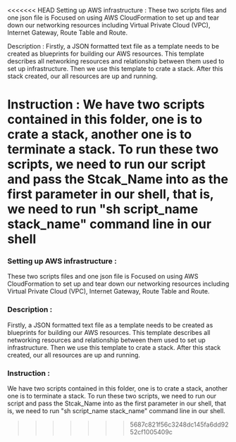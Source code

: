 <<<<<<< HEAD
Setting up AWS infrastructure :
These two scripts files and one json file is Focused on using AWS CloudFormation to set up and tear down our networking resources including Virtual Private Cloud (VPC), Internet Gateway, Route Table and Route.

Description :
Firstly, a JSON formatted text file as a template needs to be created as blueprints for building our AWS resources. This template describes all networking resources and relationship between them used to set up infrastructure. Then we use this template to crate a stack. After this stack created, our all resources are up and running.

Instruction :
We have two scripts contained in this folder, one is to crate a stack, another one is to terminate a stack. To run these two scripts, we need to run our script and pass the Stcak_Name into as the first parameter in our shell, that is, we need to run "sh script_name stack_name" command line in our shell
=======

### Setting up AWS infrastructure :
These two scripts files and one json file is Focused on using AWS CloudFormation to set up and tear down our networking resources including Virtual Private Cloud (VPC), Internet Gateway, Route Table and Route.
### Description :
Firstly, a JSON formatted text file as a template needs to be created as blueprints for building our AWS resources. This template describes all networking resources and relationship between them used to set up infrastructure. Then we use this template to crate a stack. After this stack created, our all resources are up and running.
### Instruction :
We have two scripts contained in this folder, one is to crate a stack, another one is to terminate a stack. To run these two scripts, we need to run our script and pass the Stcak_Name into as the first parameter in our shell, that is, we need to run "sh script_name stack_name" command line in our shell.
>>>>>>> 5687c821f56c3248dc145fa6dd9252cf1005409c
